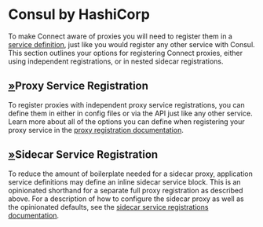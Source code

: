 # Consul by HashiCorp

To make Connect aware of proxies you will need to register them in a [service definition](https://www.consul.io/docs/agent/services), just like you would register any other service with Consul. This section outlines your options for registering Connect proxies, either using independent registrations, or in nested sidecar registrations.

## [»](consul-by-hashicorp-3.md#proxy-service-registration)Proxy Service Registration

To register proxies with independent proxy service registrations, you can define them in either in config files or via the API just like any other service. Learn more about all of the options you can define when registering your proxy service in the [proxy registration documentation](registration/consul-by-hashicorp.md).

## [»](consul-by-hashicorp-3.md#sidecar-service-registration)Sidecar Service Registration

To reduce the amount of boilerplate needed for a sidecar proxy, application service definitions may define an inline sidecar service block. This is an opinionated shorthand for a separate full proxy registration as described above. For a description of how to configure the sidecar proxy as well as the opinionated defaults, see the [sidecar service registrations documentation](registration/consul-by-hashicorp-1.md).

